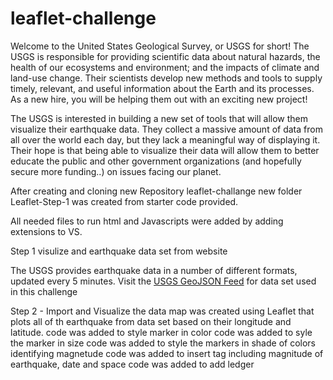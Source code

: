 # leaflet-challenge

Welcome to the United States Geological Survey, or USGS for short! The USGS is responsible for providing scientific data about natural hazards, the health of our ecosystems and environment; and the impacts of climate and land-use change. Their scientists develop new methods and tools to supply timely, relevant, and useful information about the Earth and its processes. As a new hire, you will be helping them out with an exciting new project!

The USGS is interested in building a new set of tools that will allow them visualize their earthquake data. They collect a massive amount of data from all over the world each day, but they lack a meaningful way of displaying it. Their hope is that being able to visualize their data will allow them to better educate the public and other government organizations (and hopefully secure more funding..) on issues facing our planet.

After creating and cloning new Repository leaflet-challange new folder Leaflet-Step-1 was created from starter code provided.

All needed files to run html and Javascripts were added by adding extensions to VS.

Step 1 visulize and earthquake data set from website

The USGS provides earthquake data in a number of different formats, updated every 5 minutes. Visit the [USGS GeoJSON Feed](http://earthquake.usgs.gov/earthquakes/feed/v1.0/geojson.php) for data set used in this challenge

Step 2 - Import and Visualize the data
map was created using Leaflet that plots all of th earthquake from data set based on their longitude and latitude.
code was added to style marker in color
code was added to syle the marker in size
code was added to style the markers in shade of colors identifying magnetude
code was added to insert tag including magnitude of earthquake, date and space
code was added to add ledger
